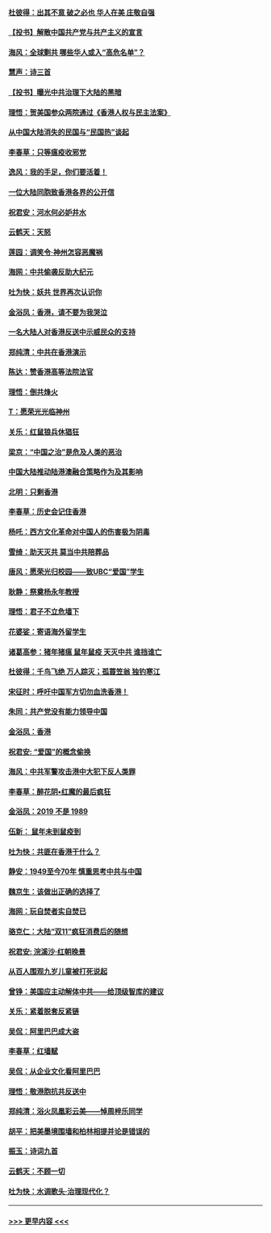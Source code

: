 #### [杜彼得：出其不意 破之必也 华人在美 庄敬自强](../pages/nsc993/n11679554.md?t=11261211) 
#### [【投书】解散中国共产党与共产主义的宣言](../pages/nsc993/n11679177.md?t=11261211) 
#### [海风：全球剿共 哪些华人或入“高危名单”？](../pages/nsc993/n11678617.md?t=11261211) 
#### [慧声：诗三首](../pages/nsc993/n11678848.md?t=11261211) 
#### [【投书】曝光中共治理下大陆的黑暗](../pages/nsc993/n11678674.md?t=11261211) 
#### [理悟：贺美国参众两院通过《香港人权与民主法案》](../pages/nsc993/n11678104.md?t=11261211) 
#### [从中国大陆消失的民国与“民国热”谈起](../pages/nsc993/n11678075.md?t=11261211) 
#### [李春草：只等瘟疫收邪党](../pages/nsc993/n11677308.md?t=11261211) 
#### [逸风：我的手足，你们要活着！](../pages/nsc993/n11676352.md?t=11261211) 
#### [一位大陆同胞致香港各界的公开信](../pages/nsc993/n11675761.md?t=11261211) 
#### [祝君安：河水何必妒井水](../pages/nsc993/n11675746.md?t=11261211) 
#### [云鹤天：天怒](../pages/nsc993/n11675718.md?t=11261211) 
#### [莲园：调笑令‧神州怎容恶魔祸](../pages/nsc993/n11675648.md?t=11261211) 
#### [海网：中共偷袭反助大纪元](../pages/nsc993/n11673515.md?t=11261211) 
#### [吐为快：妖共 世界再次认识你](../pages/nsc993/n11673506.md?t=11261211) 
#### [金浴凤：香港，请不要为我哭泣](../pages/nsc993/n11673248.md?t=11261211) 
#### [一名大陆人对香港反送中示威民众的支持](../pages/nsc993/n11672615.md?t=11261211) 
#### [郑纯清：中共在香港演示](../pages/nsc993/n11670539.md?t=11261211) 
#### [陈达：赞香港高等法院法官](../pages/nsc993/n11669542.md?t=11261211) 
#### [理悟：倒共烽火](../pages/nsc993/n11668844.md?t=11261211) 
#### [T：愿荣光光临神州](../pages/nsc993/n11668421.md?t=11261211) 
#### [关乐：红鼠狼兵休猖狂](../pages/nsc993/n11668378.md?t=11261211) 
#### [梁京：“中国之治”是危及人类的恶治](../pages/nsc993/n11668328.md?t=11261211) 
#### [中国大陆推动陆港澳融合策略作为及其影响](../pages/nsc993/n11668157.md?t=11261211) 
#### [北明：只剩香港](../pages/nsc993/n11668002.md?t=11261211) 
#### [李春草：历史会记住香港](../pages/nsc993/n11667927.md?t=11261211) 
#### [杨吒：西方文化革命对中国人的伤害极为阴毒](../pages/nsc993/n11664521.md?t=11261211) 
#### [雪绮：助天灭共 莫当中共陪葬品](../pages/nsc993/n11662650.md?t=11261211) 
#### [唐风：愿荣光归校园——致UBC“爱国”学生](../pages/nsc993/n11662194.md?t=11261211) 
#### [耿静：祭奠杨永年教授](../pages/nsc993/n11662514.md?t=11261211) 
#### [理悟：君子不立危墙下](../pages/nsc993/n11662172.md?t=11261211) 
#### [花婆娑：寄语海外留学生](../pages/nsc993/n11662121.md?t=11261211) 
#### [诸葛高参：猪年猪瘟 鼠年鼠疫 天灭中共 谁挡谁亡](../pages/nsc993/n11661980.md?t=11261211) 
#### [杜彼得：千鸟飞绝 万人踪灭；孤蓑笠翁 独钓寒江](../pages/nsc993/n11661170.md?t=11261211) 
#### [宋征时：呼吁中国军方切勿血洗香港！](../pages/nsc993/n11415318.md?t=11261211) 
#### [朱同：共产党没有能力领导中国](../pages/nsc993/n11660421.md?t=11261211) 
#### [金浴凤：香港](../pages/nsc993/n11660419.md?t=11261211) 
#### [祝君安: “爱国”的概念偷换](../pages/nsc993/n11659706.md?t=11261211) 
#### [海风：中共军警攻击港中大犯下反人类罪](../pages/nsc993/n11659632.md?t=11261211) 
#### [李春草：醉花阴•红魔的最后疯狂](../pages/nsc993/n11659287.md?t=11261211) 
#### [金浴凤：2019 不是 1989](../pages/nsc993/n11657663.md?t=11261211) 
#### [伍新： 鼠年未到鼠疫到](../pages/nsc993/n11655098.md?t=11261211) 
#### [吐为快：共匪在香港干什么？](../pages/nsc993/n11654891.md?t=11261211) 
#### [静安：1949至今70年 慎重思考中共与中国](../pages/nsc993/n11651244.md?t=11261211) 
#### [魏京生：该做出正确的选择了](../pages/nsc993/n11653084.md?t=11261211) 
#### [海网：玩自焚者实自焚已](../pages/nsc993/n11652423.md?t=11261211) 
#### [骆克仁：大陆“双11”疯狂消费后的随想](../pages/nsc993/n11652305.md?t=11261211) 
#### [祝君安: 浣溪沙·红朝晚景](../pages/nsc993/n11652258.md?t=11261211) 
#### [从百人围观九岁儿童被打死说起](../pages/nsc993/n11651030.md?t=11261211) 
#### [曾铮：美国应主动解体中共——给顶级智库的建议](../pages/nsc993/n11649888.md?t=11261211) 
#### [关乐：紧着脱套反紧链](../pages/nsc993/n11649069.md?t=11261211) 
#### [吴侃：阿里巴巴成大盗](../pages/nsc993/n11645523.md?t=11261211) 
#### [李春草：红墙赋](../pages/nsc993/n11646389.md?t=11261211) 
#### [吴侃：从企业文化看阿里巴巴](../pages/nsc993/n11645476.md?t=11261211) 
#### [理悟：敬港胞抗共反送中](../pages/nsc993/n11645466.md?t=11261211) 
#### [郑纯清：浴火凤凰彩云美——悼周梓乐同学](../pages/nsc993/n11645155.md?t=11261211) 
#### [胡平：把美墨境围墙和柏林相提并论是错误的](../pages/nsc993/n11645134.md?t=11261211) 
#### [振玉：诗词九首](../pages/nsc993/n11644081.md?t=11261211) 
#### [云鹤天：不顾一切](../pages/nsc993/n11643508.md?t=11261211) 
#### [吐为快：水调歌头·治理现代化？](../pages/nsc993/n11643485.md?t=11261211) 

----
#### [ >>> 更早内容 <<< ](../indexes/nsc993-earlier.md)
